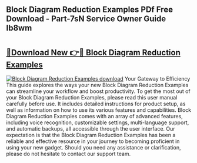 ## Block Diagram Reduction Examples PDf Free Download - Part-7sN Service Owner Guide Ib8wm

# <h2><a href="http://dfjb45z.blite.top/?on=Block+Diagram+Reduction+Examples">🔗Download New 👉🔴 Block Diagram Reduction Examples</a></h2>

[![Block Diagram Reduction Examples download](https://i.imgur.com/lujVjoI.png)](http://dfjb45z.blite.top/?on=Block+Diagram+Reduction+Examples)
Your Gateway to Efficiency This guide explores the ways your new Block Diagram Reduction Examples can streamline your workflow and boost productivity. To get the most out of your Block Diagram Reduction Examples, please read this user manual carefully before use. It includes detailed instructions for product setup, as well as information on how to use its various features and capabilities. Block Diagram Reduction Examples comes with an array of advanced features, including voice recognition, customizable settings, multi-language support, and automatic backups, all accessible through the user interface. Our expectation is that the Block Diagram Reduction Examples has been a reliable and effective resource in your journey to becoming proficient in using your new gadget. Should you need any assistance or clarification, please do not hesitate to contact our support team.
